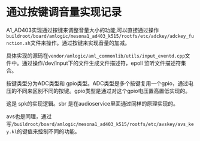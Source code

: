 # 通过按键调音量实现记录

A1_AD403实现通过按键来调整音量大小的功能,可以直接通过操作`buildroot/board/amlogic/mesona1_ad403_k515/rootfs/etc/adckey/adckey_function.sh`文件来操作。通过按键来实现音量的加减。

具体实现的源码在`vendor/amlogic/aml_commonlib/utils/input_eventd.cpp`文件中。通过操作/dev/input下的文件生成文件描述符，epoll 监听文件描述符集合。

按键类型分为ADC类型和 gpio类型。ADC类型是多个按键复用一个gpio，通过电压的不同来区别不同的按键。gpio类型是通过对这个gpio电压置高置低实现的。

这是 spk的实现逻辑。sbr 是在audioservice里面通过同样的原理实现的。

avs也是同理，通过写`/buildroot/board/amlogic/mesona1_ad403_k515/rootfs/etc/avskey/avs_key.kl`的键值来控制不同的功能。